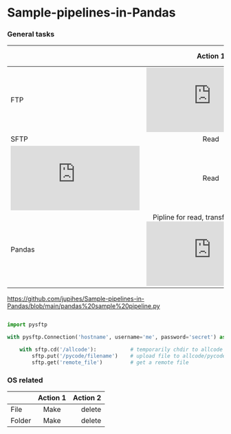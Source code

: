 # Sample-pipelines-in-Pandas




### General tasks
|    |   Action 1    |Action 2|
|----------|:-------------:|------:|
| FTP | ![Read](https://github.com/jupihes/Sample-pipelines-in-Pandas/blob/main/ftp_read.py) | Write| 
| SFTP | Read | Write| 
| ![SQL](https://github.com/jupihes/Sample-pipelines-in-Pandas/blob/main/SQL%20via%20python.py) | Read | Write| 
|Pandas| Pipline for read, transform and write ![Link](https://github.com/jupihes/Sample-pipelines-in-Pandas/blob/main/pandas%20sample%20pipeline.py)|

https://github.com/jupihes/Sample-pipelines-in-Pandas/blob/main/pandas%20sample%20pipeline.py

```python

import pysftp

with pysftp.Connection('hostname', username='me', password='secret') as sftp:

    with sftp.cd('/allcode'):           # temporarily chdir to allcode
        sftp.put('/pycode/filename')  	# upload file to allcode/pycode on remote
        sftp.get('remote_file')         # get a remote file
```

### OS related
|    |   Action 1    |Action 2|
|----------|:-------------:|------:|
| File | Make | delete |
| Folder| Make | delete  |


